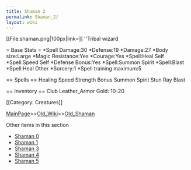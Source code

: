 ```yaml
---
title: Shaman 2
permalink: Shaman_2/
layout: wiki
---
```

[[File:shaman.png|100px|link=]] ''Tribal wizard

= Base Stats =
*Spell Damage:30
*Defense:19
*Damage:27
*Body size:Large
*Magic Resistance:Yes
*Courage:Yes
*Spell:Heal Self
*Spell:Speed Self
*Defense Bonus:Yes
*Spell:Summon Spirit
*Spell:Blast
*Spell:Heal Other
*Sorcery:1
*Spell training maximum:5

== Spells ==
 Healing
 Speed
 Strength Bonus
 Summon Spirit
 Stun Ray
 Blast

== Inventory ==
 Club
 Leather_Armor
 Gold: 10-20

[[Category: Creatures]]

[MainPage](/keeperrl_wiki/ "wikilink")>>[Old_Wiki](/keeperrl_wiki/Old_Wiki "wikilink")>>[Old_Shaman](/keeperrl_wiki/Old_Shaman "wikilink")

Other items in this section
-    [Shaman 0](/keeperrl_wiki/Shaman_0 "wikilink")
-    [Shaman 1](/keeperrl_wiki/Shaman_1 "wikilink")
-    [Shaman 3](/keeperrl_wiki/Shaman_3 "wikilink")
-    [Shaman 4](/keeperrl_wiki/Shaman_4 "wikilink")
-    [Shaman 5](/keeperrl_wiki/Shaman_5 "wikilink")
